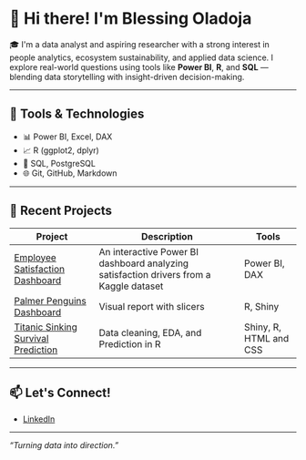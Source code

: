 # 👋 Hi there! I'm Blessing Oladoja

🎓 I'm a data analyst and aspiring researcher with a strong interest in people analytics, ecosystem sustainability, and applied data science. I explore real-world questions using tools like **Power BI**, **R**, and **SQL** — blending data storytelling with insight-driven decision-making.

---

## 🔧 Tools & Technologies

- 📊 Power BI, Excel, DAX
- 📈 R (ggplot2, dplyr)
- 📂 SQL, PostgreSQL
- 🌐 Git, GitHub, Markdown

---

## 🧠 Recent Projects

| Project | Description | Tools |
|--------|-------------|-------|
| [Employee Satisfaction Dashboard](https://github.com/Oladoja-Blessing/Employee-Satisfaction-Dashboard-Power-BI-.git) | An interactive Power BI dashboard analyzing satisfaction drivers from a Kaggle dataset | Power BI, DAX |
| [Palmer Penguins Dashboard](https://github.com/Oladoja-Blessing/Palmer-penguins-dashboard.git) | Visual report with slicers | R, Shiny |
| [Titanic Sinking Survival Prediction](https://github.com/Oladoja-Blessing/Titanic-sinking.git) | Data cleaning, EDA, and Prediction in R | Shiny, R, HTML and CSS |

---

## 📫 Let's Connect!

- [LinkedIn](https://www.linkedin.com/in/blessingoladoja/)

---

_“Turning data into direction.”_
